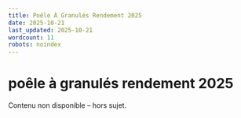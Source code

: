 ```yaml
---
title: Poêle À Granulés Rendement 2025
date: 2025-10-21
last_updated: 2025-10-21
wordcount: 11
robots: noindex
---
```


# poêle à granulés rendement 2025

Contenu non disponible – hors sujet.